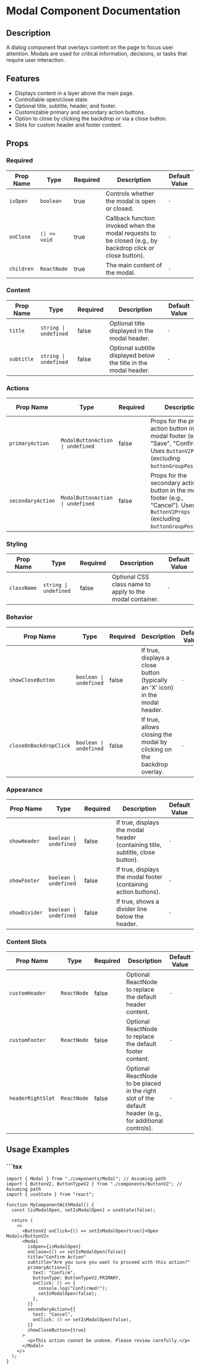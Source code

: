 # Modal Component Documentation

## Description
A dialog component that overlays content on the page to focus user attention.
Modals are used for critical information, decisions, or tasks that require user interaction.

## Features
- Displays content in a layer above the main page.
- Controllable open/close state.
- Optional title, subtitle, header, and footer.
- Customizable primary and secondary action buttons.
- Option to close by clicking the backdrop or via a close button.
- Slots for custom header and footer content.

## Props

### Required

| Prop Name     | Type        | Required | Description | Default Value |
|---------------|-------------|----------|-------------|---------------|
| `isOpen` | `boolean` | true | Controls whether the modal is open or closed. | `-` |
| `onClose` | `() => void` | true | Callback function invoked when the modal requests to be closed (e.g., by backdrop click or close button). | `-` |
| `children` | `ReactNode` | true | The main content of the modal. | `-` |

### Content

| Prop Name     | Type        | Required | Description | Default Value |
|---------------|-------------|----------|-------------|---------------|
| `title` | `string \| undefined` | false | Optional title displayed in the modal header. | `-` |
| `subtitle` | `string \| undefined` | false | Optional subtitle displayed below the title in the modal header. | `-` |

### Actions

| Prop Name     | Type        | Required | Description | Default Value |
|---------------|-------------|----------|-------------|---------------|
| `primaryAction` | `ModalButtonAction \| undefined` | false | Props for the primary action button in the modal footer (e.g., "Save", "Confirm"). Uses `ButtonV2Props` (excluding `buttonGroupPosition`). | `-` |
| `secondaryAction` | `ModalButtonAction \| undefined` | false | Props for the secondary action button in the modal footer (e.g., "Cancel"). Uses `ButtonV2Props` (excluding `buttonGroupPosition`). | `-` |

### Styling

| Prop Name     | Type        | Required | Description | Default Value |
|---------------|-------------|----------|-------------|---------------|
| `className` | `string \| undefined` | false | Optional CSS class name to apply to the modal container. | `-` |

### Behavior

| Prop Name     | Type        | Required | Description | Default Value |
|---------------|-------------|----------|-------------|---------------|
| `showCloseButton` | `boolean \| undefined` | false | If true, displays a close button (typically an 'X' icon) in the modal header. | `-` |
| `closeOnBackdropClick` | `boolean \| undefined` | false | If true, allows closing the modal by clicking on the backdrop overlay. | `-` |

### Appearance

| Prop Name     | Type        | Required | Description | Default Value |
|---------------|-------------|----------|-------------|---------------|
| `showHeader` | `boolean \| undefined` | false | If true, displays the modal header (containing title, subtitle, close button). | `-` |
| `showFooter` | `boolean \| undefined` | false | If true, displays the modal footer (containing action buttons). | `-` |
| `showDivider` | `boolean \| undefined` | false | If true, shows a divider line below the header. | `-` |

### Content Slots

| Prop Name     | Type        | Required | Description | Default Value |
|---------------|-------------|----------|-------------|---------------|
| `customHeader` | `ReactNode` | false | Optional ReactNode to replace the default header content. | `-` |
| `customFooter` | `ReactNode` | false | Optional ReactNode to replace the default footer content. | `-` |
| `headerRightSlot` | `ReactNode` | false | Optional ReactNode to be placed in the right slot of the default header (e.g., for additional controls). | `-` |

## Usage Examples

### ```tsx
```tsx
import { Modal } from "./components/Modal"; // Assuming path
import { ButtonV2, ButtonTypeV2 } from "./components/ButtonV2"; // Assuming path
import { useState } from "react";

function MyComponentWithModal() {
  const [isModalOpen, setIsModalOpen] = useState(false);

  return (
    <>
      <ButtonV2 onClick={() => setIsModalOpen(true)}>Open Modal</ButtonV2>
      <Modal
        isOpen={isModalOpen}
        onClose={() => setIsModalOpen(false)}
        title="Confirm Action"
        subtitle="Are you sure you want to proceed with this action?"
        primaryAction={{
          text: "Confirm",
          buttonType: ButtonTypeV2.PRIMARY,
          onClick: () => {
            console.log("Confirmed!");
            setIsModalOpen(false);
          },
        }}
        secondaryAction={{
          text: "Cancel",
          onClick: () => setIsModalOpen(false),
        }}
        showCloseButton={true}
      >
        <p>This action cannot be undone. Please review carefully.</p>
      </Modal>
    </>
  );
}
